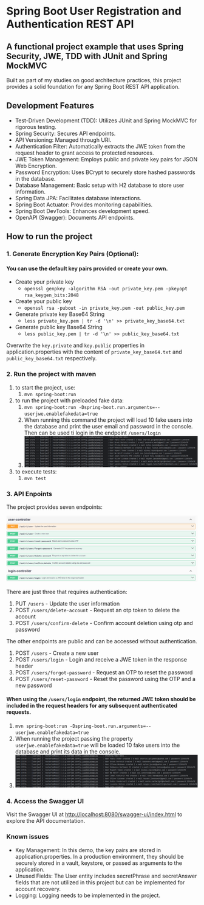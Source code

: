 # Spring Boot User Registration and Authentication REST API


## A functional project example that uses Spring Security, JWE, TDD with JUnit and Spring MockMVC

Built as part of my studies on good architecture practices, this project provides a solid foundation for any Spring Boot REST API application.

## Development Features

- Test-Driven Development (TDD): Utilizes JUnit and Spring MockMVC for rigorous testing.
- Spring Security: Secures API endpoints.
- API Versioning: Managed through URI.
- Authentication Filter: Automatically extracts the JWE token from the request header to grant access to protected resources.
- JWE Token Management: Employs public and private key pairs for JSON Web Encryption.
- Password Encryption: Uses BCrypt to securely store hashed passwords in the database.
- Database Management: Basic setup with H2 database to store user information.
- Spring Data JPA: Facilitates database interactions.
- Spring Boot Actuator: Provides monitoring capabilities.
- Spring Boot DevTools: Enhances development speed.
- OpenAPI (Swagger): Documents API endpoints.
 


## How to run the project

### 1. Generate Encryption Key Pairs (Optional):
#### You can use the default key pairs provided or create your own.

- Create your private key
   - `openssl genpkey -algorithm RSA -out private_key.pem -pkeyopt rsa_keygen_bits:2048`
- Create your public key
  - `openssl rsa -pubout -in private_key.pem -out public_key.pem`
- Generate private key Base64 String
   - `less private_key.pem | tr -d '\n' >> private_key_base64.txt`
- Generate public key Base64 String
   - `less public_key.pem | tr -d '\n' >> public_key_base64.txt`

Overwrite the `key.private` and `key.public` properties in application.properties with the content of `private_key_base64.txt` and `public_key_base64.txt` respectively.

### 2. Run the project with maven

1. to start the project, use:
   1. `mvn spring-boot:run`
2. to run the project with preloaded fake data: 
   1. `mvn spring-boot:run -Dspring-boot.run.arguments=--userjwe.enablefakedata=true`
   2. When running this command the project will load 10 fake users into the database and print the user email and password in the console. 
   <br/> Then can be used ti login in the endpoint `/users/login`
   3. ![img_1.png](img_1.png)
3. to execute tests: 
   1. `mvn test`

### 3. API Enpoints 

The project provides seven endpoints:

![img_2.png](img_2.png)

There are just three that requires authentication:
 1. PUT `/users` - Update the user information
 2. POST `/users/delete-account` - Request an otp token to delete the account
 3. POST `/users/confirm-delete` - Confirm account deletion using otp and password

The other endpoints are public and can be accessed without authentication.

1. POST `/users` - Create a new user
3. POST `/users/login` - Login and receive a JWE token in the response header
4. POST `/users/forgot-password` - Request an OTP to reset the password
5. POST `/users/reset-password` - Reset the password using the OTP and a new password

#### When using the `/users/login` endpoint, the returned JWE token should be included in the request headers for any subsequent authenticated requests.

1. `mvn spring-boot:run -Dspring-boot.run.arguments=--userjwe.enablefakedata=true`
2. When running the project passing the property `userjwe.enablefakedata=true` will be loaded 10 fake users into the database and print its data in the console.
3. ![img_1.png](img_1.png)





### 4. Access the Swagger UI
Visit the Swagger UI at [http://localhost:8080/swagger-ui/index.html](http://localhost:8080/swagger-ui/index.html) to explore the API documentation.

### Known issues

- Key Management: In this demo, the key pairs are stored in application.properties. In a production environment, they should be securely stored in a vault, keystore, or passed as arguments to the application.
- Unused Fields: The User entity includes secretPhrase and secretAnswer fields that are not utilized in this project but can be implemented for account recovery.
- Logging: Logging needs to be implemented in the project.



